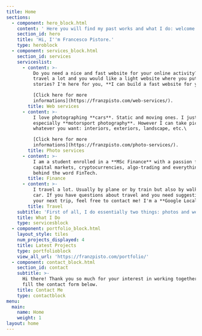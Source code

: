 ```yaml
---
title: Home
sections:
  - component: hero_block.html
    content: ' Here you will find my past works and what I do: welcome to franzpisto.com'
    section_id: hero
    title: 'Hi, I''m Francesco Pistore.'
    type: heroblock
  - component: services_block.html
    section_id: services
    serviceslist:
      - content: >-
          Do you need a nice and fast website for your online activity? You
          travel a lot and you would like a light website where you put your
          stories? I'm here for you, **I can build a fast website for you**!\

          [Click here for more
          informations](https://franzpisto.com/web-services/).
        title: Web services
      - content: >-
          I love photographing **cars**. Static and moving ones. I just love it,
          especially **motorsport photography**. However I can take pictures of
          whatever you want: interiors, exteriors, landscape, etc.\

          [Click here for more
          informations](https://franzpisto.com/photo-services/).
        title: Photo services
      - content: >-
          I am a student enrolled in a **MSc Finance** with a passion for
          capital markets, cryptocurrencies, algo-trading and everything that is
          behind the word FinTech.
        title: Finance
      - content: >-
          I travel a lot. Usually by plane or by train but also by walk or by
          car. If you have questions about travel and you need suggestions for
          your next trip, feel free to contact me! I'm a **Google Local Guide**.
        title: Travel
    subtitle: 'First of all, I do essentially two things: photos and websites.'
    title: What I Do
    type: servicesblock
  - component: portfolio_block.html
    layout_style: tiles
    num_projects_displayed: 4
    title: Latest Projects
    type: portfolioblock
    view_all_url: 'https://franzpisto.com/portfolio/'
  - component: contact_block.html
    section_id: contact
    subtitle: >-
      Hi there! Thank you so much for your interest in working together. Please
      fill the contact form below.
    title: Contact Me
    type: contactblock
menu:
  main:
    name: Home
    weight: 1
layout: home
---
```


